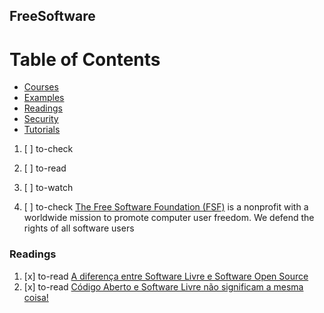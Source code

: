## FreeSoftware

# Table of Contents
<!-- MarkdownTOC depth=4 -->
  - [Courses](#courses)
  - [Examples](#examples)
  - [Readings](#readings)
  - [Security](#security)
  - [Tutorials](#tutorials)
<!-- /MarkdownTOC -->

  1. [ ] to-check []()
  1. [ ] to-read []()
  1. [ ] to-watch []()

  1. [ ] to-check [The Free Software Foundation (FSF)](http://www.fsf.org/) is a nonprofit with a worldwide mission to promote computer user freedom. We defend the rights of all software users

### Readings

  1. [x] to-read [A diferença entre Software Livre e Software Open Source](http://www.diolinux.com.br/2015/03/diferenca-entre-software-livre-e-open-source.html)
  1. [x] to-read [Código Aberto e Software Livre não significam a mesma coisa!](https://www.tecmundo.com.br/linux/1739-codigo-aberto-e-software-livre-nao-significam-a-mesma-coisa-.htm)
